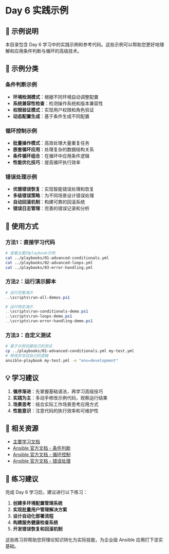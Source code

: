 # Day 6 实践示例

## 📁 示例说明

本目录包含 Day 6 学习中的实践示例和参考代码。这些示例可以帮助您更好地理解和应用条件判断与循环的高级技术。

## 🎯 示例分类

### 条件判断示例
- **环境检测模式**：根据不同环境自动调整配置
- **系统兼容性检查**：检测操作系统和版本兼容性
- **权限验证模式**：实现用户权限和角色验证
- **动态配置生成**：基于条件生成不同配置

### 循环控制示例
- **批量操作模式**：高效处理大量重复任务
- **嵌套循环应用**：处理复杂的数据结构关系
- **条件循环组合**：在循环中应用条件逻辑
- **性能优化技巧**：提高循环执行效率

### 错误处理示例
- **优雅错误恢复**：实现智能错误处理和恢复
- **多级错误策略**：为不同场景设计错误处理
- **自动回滚机制**：构建可靠的回滚系统
- **错误日志管理**：完善的错误记录和分析

## 🚀 使用方式

### 方法1：直接学习代码
```bash
# 查看主要的playbook示例
cat ../playbooks/01-advanced-conditionals.yml
cat ../playbooks/02-advanced-loops.yml
cat ../playbooks/03-error-handling.yml
```

### 方法2：运行演示脚本
```powershell
# 运行完整演示
..\scripts\run-all-demos.ps1

# 运行特定演示
..\scripts\run-conditionals-demo.ps1
..\scripts\run-loops-demo.ps1
..\scripts\run-error-handling-demo.ps1
```

### 方法3：自定义测试
```bash
# 基于示例创建自己的测试
cp ../playbooks/01-advanced-conditionals.yml my-test.yml
# 修改并测试自己的逻辑
ansible-playbook my-test.yml -e "env=development"
```

## 💡 学习建议

1. **循序渐进**：先掌握基础语法，再学习高级技巧
2. **实践为主**：多动手修改示例代码，观察运行结果
3. **场景思考**：结合实际工作场景思考应用方式
4. **性能意识**：注意代码的执行效率和可维护性

## 🔗 相关资源

- [主要学习文档](../conditionals-loops.md)
- [Ansible 官方文档 - 条件判断](https://docs.ansible.com/ansible/latest/user_guide/playbooks_conditionals.html)
- [Ansible 官方文档 - 循环控制](https://docs.ansible.com/ansible/latest/user_guide/playbooks_loops.html)
- [Ansible 官方文档 - 错误处理](https://docs.ansible.com/ansible/latest/user_guide/playbooks_error_handling.html)

## 📝 练习建议

完成 Day 6 学习后，建议进行以下练习：

1. **创建多环境配置管理系统**
2. **实现批量用户管理解决方案**
3. **设计自动化部署流程**
4. **构建服务健康检查系统**
5. **开发错误恢复和回滚机制**

这些练习将帮助您将理论知识转化为实际技能，为企业级 Ansible 应用打下坚实基础。 
